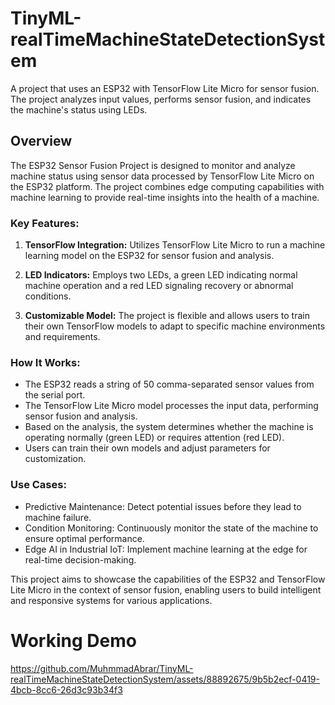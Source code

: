 # TinyML-realTimeMachineStateDetectionSystem
 A project that uses an ESP32 with TensorFlow Lite Micro for sensor fusion. The project analyzes input values, performs sensor fusion, and indicates the machine's status using LEDs.

## Overview

The ESP32 Sensor Fusion Project is designed to monitor and analyze machine status using sensor data processed by TensorFlow Lite Micro on the ESP32 platform. The project combines edge computing capabilities with machine learning to provide real-time insights into the health of a machine.

### Key Features:

1. **TensorFlow Integration:** Utilizes TensorFlow Lite Micro to run a machine learning model on the ESP32 for sensor fusion and analysis.

2. **LED Indicators:** Employs two LEDs, a green LED indicating normal machine operation and a red LED signaling recovery or abnormal conditions.

3. **Customizable Model:** The project is flexible and allows users to train their own TensorFlow models to adapt to specific machine environments and requirements.

### How It Works:

- The ESP32 reads a string of 50 comma-separated sensor values from the serial port.
- The TensorFlow Lite Micro model processes the input data, performing sensor fusion and analysis.
- Based on the analysis, the system determines whether the machine is operating normally (green LED) or requires attention (red LED).
- Users can train their own models and adjust parameters for customization.

### Use Cases:

- Predictive Maintenance: Detect potential issues before they lead to machine failure.
- Condition Monitoring: Continuously monitor the state of the machine to ensure optimal performance.
- Edge AI in Industrial IoT: Implement machine learning at the edge for real-time decision-making.

This project aims to showcase the capabilities of the ESP32 and TensorFlow Lite Micro in the context of sensor fusion, enabling users to build intelligent and responsive systems for various applications.

# Working Demo
https://github.com/MuhmmadAbrar/TinyML-realTimeMachineStateDetectionSystem/assets/88892675/9b5b2ecf-0419-4bcb-8cc6-26d3c93b34f3

